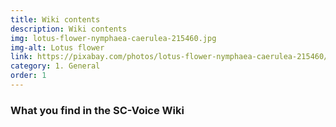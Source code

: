 ```yaml
---
title: Wiki contents
description: Wiki contents
img: lotus-flower-nymphaea-caerulea-215460.jpg
img-alt: Lotus flower
link: https://pixabay.com/photos/lotus-flower-nymphaea-caerulea-215460/
category: 1. General
order: 1
---
```


### What you find in the SC-Voice Wiki

